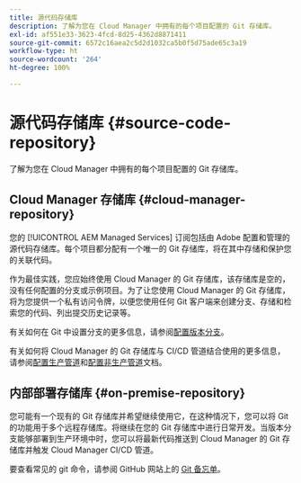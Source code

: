 ```yaml
---
title: 源代码存储库
description: 了解为您在 Cloud Manager 中拥有的每个项目配置的 Git 存储库。
exl-id: af551e33-3623-4fcd-8d25-4362d8871411
source-git-commit: 6572c16aea2c5d2d1032ca5b0f5d75ade65c3a19
workflow-type: ht
source-wordcount: '264'
ht-degree: 100%

---
```



# 源代码存储库 {#source-code-repository}

了解为您在 Cloud Manager 中拥有的每个项目配置的 Git 存储库。

## Cloud Manager 存储库 {#cloud-manager-repository}

您的 [!UICONTROL AEM Managed Services] 订阅包括由 Adobe 配置和管理的源代码存储库。每个项目都分配有一个唯一的 Git 存储库，将在其中存储和保护您的关联代码。

作为最佳实践，您应始终使用 Cloud Manager 的 Git 存储库，该存储库是空的，没有任何配置的分支或示例项目。为了让您使用 Cloud Manager 的 Git 存储库，将为您提供一个私有访问令牌，以便您使用任何 Git 客户端来创建分支、存储和检索您的代码、列出提交历史记录等。

有关如何在 Git 中设置分支的更多信息，请参阅[配置版本分支](/help/getting-started/configuring-branches.md)。

有关如何将 Cloud Manager 的 Git 存储库与 CI/CD 管道结合使用的更多信息，请参阅[配置生产管道](/help/using/production-pipelines.md)和[配置非生产管道](/help/using/non-production-pipelines.md)文档。

## 内部部署存储库 {#on-premise-repository}

您可能有一个现有的 Git 存储库并希望继续使用它，在这种情况下，您可以将 Git 的功能用于多个远程存储库。将继续在您的 Git 存储库中进行日常开发。当版本分支能够部署到生产环境中时，您可以将最新代码推送到 Cloud Manager 的 Git 存储库并触发 Cloud Manager CI/CD 管道。

要查看常见的 git 命令，请参阅 GitHub 网站上的 [Git 备忘单](https://education.github.com/git-cheat-sheet-education.pdf)。
